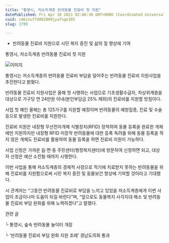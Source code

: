 ```yaml
---
title: "통영시, 저소득계층 반려동물 진료비 첫 지원"
datePublished: Fri Apr 30 2021 02:06:30 GMT+0000 (Coordinated Universal Time)
cuid: cm6zzuf7d002809jya7sge105
slug: 1799

---
```



- 반려동물 진료비 지원으로 시민 복지 증진 및 삶의 질 향상에 기여

통영시, 저소득계층 반려동물 진료비 첫 지원

![이미지](https://cdn.hashnode.com/res/hashnode/image/upload/v1739248824090/3bfd1869-64cc-41a6-94f6-fe36ab48dcc2.jpeg)

통영시는 저소득계층의 반려동물 진료비 부담을 덜어주는 반려동물 진료비 지원사업을 추진한다고 밝혔다.

반려동물 진료비 지원사업은 올해 첫 시행하는 사업으로 기초생활수급자, 차상위계층을 대상으로 가구당 연 24만원 이내(본인부담금 25% 제외)의 진료비를 지원할 방침이다.

사업 첫 해인 올해는 총 125가구를 지원할 예정이며 반려동물의 예방접종, 진료 및 수술 등으로 발생한 진료비를 지원한다.

진료비 지원은 내장형 무선전자개체 식별장치(RFID) 장착하여 동물 등록을 완료한 개체에만 지원하지만 내장형 RFID 미장착 반려동물에 대한 등록 독려를 위해 동물 등록을 하지 않은 개체도 진료비를 활용하여 동물 등록을 하면 진료비 지원이 가능하다.

사업 신청은 가까운 읍·면·동 주민센터(행정복지센터)에 방문하여 신청하면 되고, 대상자 선정은 예산 소진될 때까지 시행한다.

이번 사업을 통해 저소득계층의 경제적 사정으로 적기에 치료받지 못하는 반려동물을 위해 진료비를 지원함으로써 시민 복지 증진 및 동물보건 향상에 기여할 것이라고 기대했다.

시 관계자는 “그동안 반려동믈 진료비로 부담을 느끼고 있었을 저소득계층에게 이번 사업이 조금이나마 도움이 되길 바란다”며, “앞으로도 동물복지 사각지대 해소 및 반려동물 진료비 부담 완화를 위해 노력하겠다”고 말했다.

관련 글

└ 통영시, 숲속 반려동물 놀이터 개장

└ ‘반려동물 진료비 부담 완화 지원 조례’ 경남도의회 통과
